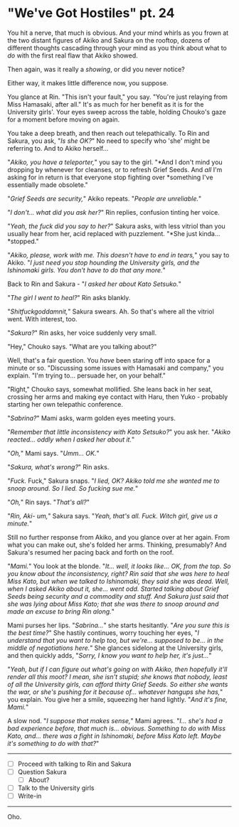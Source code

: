 # "We've Got Hostiles" pt. 24

You hit a nerve, that much is obvious. And your mind whirls as you frown at the two distant figures of Akiko and Sakura on the rooftop, dozens of different thoughts cascading through your mind as you think about what to *do* with the first real flaw that Akiko showed.

Then again, was it really a *showing*, or did you never notice?

Either way, it makes little difference now, you suppose.

You glance at Rin. "This isn't your fault," you say. "You're just relaying from Miss Hamasaki, after all." It's as much for her benefit as it is for the University girls'. Your eyes sweep across the table, holding Chouko's gaze for a moment before moving on again.

You take a deep breath, and then reach out telepathically. To Rin and Sakura, you ask, "*Is she OK?*" No need to specify who 'she' might be referring to. And to Akiko herself...

"*Akiko, you have a teleporter,*" you say to the girl. "\*And I don't mind you dropping by whenever for cleanses, or to refresh Grief Seeds. And *all* I'm asking for in return is that everyone stop fighting over \*something I've essentially made obsolete."

"*Grief Seeds are security,*" Akiko repeats. "*People are unreliable.*"

"*I don't... what did you *ask* her?*" Rin replies, confusion tinting her voice.

"*Yeah, the fuck did you say to her?*" Sakura asks, with less vitriol than you usually hear from her, acid replaced with puzzlement. "\*She just kinda... \*stopped."

"*Akiko, please, *work with me*. This doesn't have to end in tears,*" you say to Akiko. "*I just need you stop hounding the University girls, and the Ishinomaki girls. You don't have to do that any more.*"

Back to Rin and Sakura - "*I asked her about Kato Setsuko.*"

"*The girl I went to heal?*" Rin asks blankly.

"*Shitfuckgoddamnit,*" Sakura swears. Ah. So that's where all the vitriol went. With interest, too.

"*Sakura?*" Rin asks, her voice suddenly very small.

"Hey," Chouko says. "What are you talking about?"

Well, that's a fair question. You *have* been staring off into space for a minute or so. "Discussing some issues with Hamasaki and company," you explain. "I'm trying to... persuade her, on your behalf."

"Right," Chouko says, somewhat mollified. She leans back in her seat, crossing her arms and making eye contact with Haru, then Yuko - probably starting her own telepathic conference.

"*Sabrina?*" Mami asks, warm golden eyes meeting yours.

"*Remember that little inconsistency with Kato Setsuko?*" you ask her. "*Akiko reacted... oddly when I asked her about it.*"

"*Oh,*" Mami says. "*Umm... OK.*"

"*Sakura, what's wrong?*" Rin asks.

"*Fuck.* Fuck," Sakura snaps. "*I lied, OK? Akiko told me she wanted me to snoop around. So I lied. So fucking sue me.*"

"*Oh,*" Rin says. "*That's all?*"

"*Rin, Aki- um,*" Sakura says. "*Yeah, that's all. Fuck. Witch girl, give us a minute.*"

Still no further response from Akiko, and you glance over at her again. From what you can make out, she's folded her arms. Thinking, presumably? And Sakura's resumed her pacing back and forth on the roof.

"*Mami.*" You look at the blonde. "*It... well, it looks like... OK, from the top. So you know about the inconsistency, right? Rin said that she was here to heal Miss Kato, but when we talked to Ishinomaki, they said she was dead. Well, when I asked Akiko about it, she... went odd. Started talking about Grief Seeds being security and a commodity and stuff. And Sakura just said that she was lying about Miss Kato; that she was there to snoop around and made an excuse to bring Rin along.*"

Mami purses her lips. "*Sabrina...*" she starts hesitantly. "*Are you sure this is the best time?*" She hastily continues, worry touching her eyes, "*I understand that you want to help too, but we're... supposed to be... in the middle of negotiations here.*" She glances sidelong at the University girls, and then quickly adds, "*Sorry, I know you want to help her, it's just...*"

"*Yeah, but if I can figure out what's going on with Akiko, then hopefully it'll render all this moot? I mean, she isn't stupid; she knows that *nobody*, least of all the University girls, can afford thirty Grief Seeds. So either she wants the war, or she's pushing for it because of... whatever hangups she has,*" you explain. You give her a smile, squeezing her hand lightly. "*And it's *fine*, Mami.*"

A slow nod. "*I suppose that makes sense,*" Mami agrees. "*I... she's had a bad experience before, that much is... obvious. Something to do with Miss Kato, and... there was a fight in Ishinomaki, before Miss Kato left. Maybe it's something to do with that?*"

---

- [ ] Proceed with talking to Rin and Sakura
- [ ] Question Sakura
  - [ ] About?
- [ ] Talk to the University girls
- [ ] Write-in

---

Oho.
